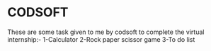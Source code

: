 # CODSOFT
These are some task given to me by codsoft to complete the virtual internship:-
1-Calculator
2-Rock paper scissor game
3-To do list
